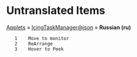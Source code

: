 # Untranslated Items
[Applets](../../../README.md) &#187; [IcingTaskManager@json](../README.md) &#187; **Russian (ru)**

       1	Move to monitor
       2	ReArrange
       3	Hover to Peek

